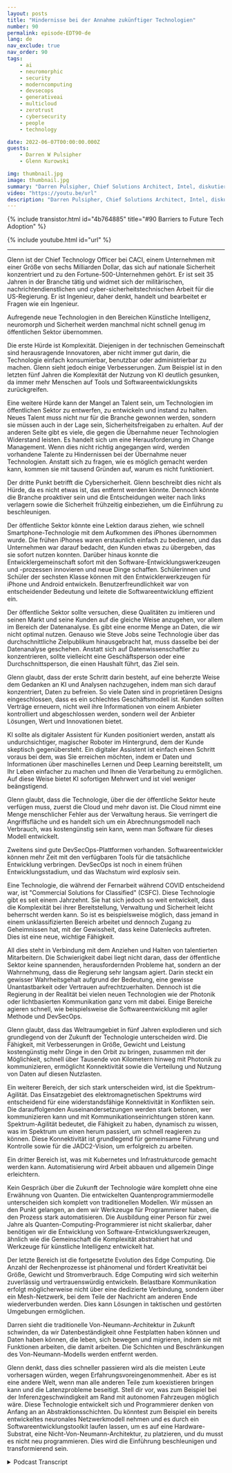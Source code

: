 ```yaml
---
layout: posts
title: "Hindernisse bei der Annahme zukünftiger Technologien"
number: 90
permalink: episode-EDT90-de
lang: de
nav_exclude: true
nav_order: 90
tags:
    - ai
    - neuromorphic
    - security
    - moderncomputing
    - devsecops
    - generativeai
    - multicloud
    - zerotrust
    - cybersecurity
    - people
    - technology

date: 2022-06-07T00:00:00.000Z
guests:
    - Darren W Pulsipher
    - Glenn Kurowski

img: thumbnail.jpg
image: thumbnail.jpg
summary: "Darren Pulsipher, Chief Solutions Architect, Intel, diskutiert mit Glenn Kurowski, CTO von CACI, über die Hindernisse bei der Einführung neuer Technologien im öffentlichen Sektor und was in Zukunft zu erwarten ist."
video: "https://youtu.be/url"
description: "Darren Pulsipher, Chief Solutions Architect, Intel, diskutiert mit Glenn Kurowski, CTO von CACI, über die Hindernisse bei der Einführung neuer Technologien im öffentlichen Sektor und was in Zukunft zu erwarten ist."
---
```


<div>
{% include transistor.html id="4b764885" title="#90 Barriers to Future Tech Adoption" %}

{% include youtube.html id="url" %}
</div>

---

Glenn ist der Chief Technology Officer bei CACI, einem Unternehmen mit einer Größe von sechs Milliarden Dollar, das sich auf nationale Sicherheit konzentriert und zu den Fortune-500-Unternehmen gehört. Er ist seit 35 Jahren in der Branche tätig und widmet sich der militärischen, nachrichtendienstlichen und cyber-sicherheitstechnischen Arbeit für die US-Regierung. Er ist Ingenieur, daher denkt, handelt und bearbeitet er Fragen wie ein Ingenieur.

Aufregende neue Technologien in den Bereichen Künstliche Intelligenz, neuromorph und Sicherheit werden manchmal nicht schnell genug im öffentlichen Sektor übernommen.

Die erste Hürde ist Komplexität. Diejenigen in der technischen Gemeinschaft sind herausragende Innovatoren, aber nicht immer gut darin, die Technologie einfach konsumierbar, benutzbar oder administrierbar zu machen. Glenn sieht jedoch einige Verbesserungen. Zum Beispiel ist in den letzten fünf Jahren die Komplexität der Nutzung von KI deutlich gesunken, da immer mehr Menschen auf Tools und Softwareentwicklungskits zurückgreifen.

Eine weitere Hürde kann der Mangel an Talent sein, um Technologien im öffentlichen Sektor zu entwerfen, zu entwickeln und instand zu halten. Neues Talent muss nicht nur für die Branche gewonnen werden, sondern sie müssen auch in der Lage sein, Sicherheitsfreigaben zu erhalten. Auf der anderen Seite gibt es viele, die gegen die Übernahme neuer Technologien Widerstand leisten. Es handelt sich um eine Herausforderung im Change Management. Wenn dies nicht richtig angegangen wird, werden vorhandene Talente zu Hindernissen bei der Übernahme neuer Technologien. Anstatt sich zu fragen, wie es möglich gemacht werden kann, kommen sie mit tausend Gründen auf, warum es nicht funktioniert.

Der dritte Punkt betrifft die Cybersicherheit. Glenn beschreibt dies nicht als Hürde, da es nicht etwas ist, das entfernt werden könnte. Dennoch könnte die Branche proaktiver sein und die Entscheidungen weiter nach links verlagern sowie die Sicherheit frühzeitig einbeziehen, um die Einführung zu beschleunigen.

Der öffentliche Sektor könnte eine Lektion daraus ziehen, wie schnell Smartphone-Technologie mit dem Aufkommen des iPhones übernommen wurde. Die frühen iPhones waren erstaunlich einfach zu bedienen, und das Unternehmen war darauf bedacht, den Kunden etwas zu übergeben, das sie sofort nutzen konnten. Darüber hinaus konnte die Entwicklergemeinschaft sofort mit den Software-Entwicklungswerkzeugen und -prozessen innovieren und neue Dinge schaffen. Schülerinnen und Schüler der sechsten Klasse können mit den Entwicklerwerkzeugen für iPhone und Android entwickeln. Benutzerfreundlichkeit war von entscheidender Bedeutung und leitete die Softwareentwicklung effizient ein.

Der öffentliche Sektor sollte versuchen, diese Qualitäten zu imitieren und seinen Markt und seine Kunden auf die gleiche Weise anzugehen, vor allem im Bereich der Datenanalyse. Es gibt eine enorme Menge an Daten, die wir nicht optimal nutzen. Genauso wie Steve Jobs seine Technologie über das durchschnittliche Zielpublikum hinausgebracht hat, muss dasselbe bei der Datenanalyse geschehen. Anstatt sich auf Datenwissenschaftler zu konzentrieren, sollte vielleicht eine Geschäftsperson oder eine Durchschnittsperson, die einen Haushalt führt, das Ziel sein.

Glenn glaubt, dass der erste Schritt darin besteht, auf eine beherzte Weise dem Gedanken an KI und Analysen nachzugehen, indem man sich darauf konzentriert, Daten zu befreien. So viele Daten sind in proprietären Designs eingeschlossen, dass es ein schlechtes Geschäftsmodell ist. Kunden sollten Verträge erneuern, nicht weil ihre Informationen von einem Anbieter kontrolliert und abgeschlossen werden, sondern weil der Anbieter Lösungen, Wert und Innovationen bietet.

KI sollte als digitaler Assistent für Kunden positioniert werden, anstatt als undurchsichtiger, magischer Roboter im Hintergrund, dem der Kunde skeptisch gegenübersteht. Ein digitaler Assistent ist einfach einen Schritt voraus bei dem, was Sie erreichen möchten, indem er Daten und Informationen über maschinelles Lernen und Deep Learning bereitstellt, um Ihr Leben einfacher zu machen und Ihnen die Verarbeitung zu ermöglichen. Auf diese Weise bietet KI sofortigen Mehrwert und ist viel weniger beängstigend.

Glenn glaubt, dass die Technologie, über die der öffentliche Sektor heute verfügen muss, zuerst die Cloud und mehr davon ist. Die Cloud nimmt eine Menge menschlicher Fehler aus der Verwaltung heraus. Sie verringert die Angriffsfläche und es handelt sich um ein Abrechnungsmodell nach Verbrauch, was kostengünstig sein kann, wenn man Software für dieses Modell entwickelt.

Zweitens sind gute DevSecOps-Plattformen vorhanden. Softwareentwickler können mehr Zeit mit den verfügbaren Tools für die tatsächliche Entwicklung verbringen. DevSecOps ist noch in einem frühen Entwicklungsstadium, und das Wachstum wird explosiv sein.

Eine Technologie, die während der Fernarbeit während COVID entscheidend war, ist "Commercial Solutions for Classified" (CSFC). Diese Technologie gibt es seit einem Jahrzehnt. Sie hat sich jedoch so weit entwickelt, dass die Komplexität bei ihrer Bereitstellung, Verwaltung und Sicherheit leicht beherrscht werden kann. So ist es beispielsweise möglich, dass jemand in einem unklassifizierten Bereich arbeitet und dennoch Zugang zu Geheimnissen hat, mit der Gewissheit, dass keine Datenlecks auftreten. Dies ist eine neue, wichtige Fähigkeit.

All dies steht in Verbindung mit dem Anziehen und Halten von talentierten Mitarbeitern. Die Schwierigkeit dabei liegt nicht daran, dass der öffentliche Sektor keine spannenden, herausfordernden Probleme hat, sondern an der Wahrnehmung, dass die Regierung sehr langsam agiert. Darin steckt ein gewisser Wahrheitsgehalt aufgrund der Bedeutung, eine gewisse Unantastbarkeit oder Vertrauen aufrechtzuerhalten. Dennoch ist die Regierung in der Realität bei vielen neuen Technologien wie der Photonik oder lichtbasierten Kommunikation ganz vorn mit dabei. Einige Bereiche agieren schnell, wie beispielsweise die Softwareentwicklung mit agiler Methode und DevSecOps.

Glenn glaubt, dass das Weltraumgebiet in fünf Jahren explodieren und sich grundlegend von der Zukunft der Technologie unterscheiden wird. Die Fähigkeit, mit Verbesserungen in Größe, Gewicht und Leistung kostengünstig mehr Dinge in den Orbit zu bringen, zusammen mit der Möglichkeit, schnell über Tausende von Kilometern hinweg mit Photonik zu kommunizieren, ermöglicht Konnektivität sowie die Verteilung und Nutzung von Daten auf diesen Nutzlasten.

Ein weiterer Bereich, der sich stark unterscheiden wird, ist die Spektrum-Agilität. Das Einsatzgebiet des elektromagnetischen Spektrums wird entscheidend für eine widerstandsfähige Konnektivität in Konflikten sein. Die darauffolgenden Auseinandersetzungen werden stark betonen, wer kommunizieren kann und mit Kommunikationseinrichtungen stören kann. Spektrum-Agilität bedeutet, die Fähigkeit zu haben, dynamisch zu wissen, was im Spektrum um einen herum passiert, um schnell reagieren zu können. Diese Konnektivität ist grundlegend für gemeinsame Führung und Kontrolle sowie für die JADC2-Vision, um erfolgreich zu arbeiten.

Ein dritter Bereich ist, was mit Kubernetes und Infrastrukturcode gemacht werden kann. Automatisierung wird Arbeit abbauen und allgemein Dinge erleichtern.

Kein Gespräch über die Zukunft der Technologie wäre komplett ohne eine Erwähnung von Quanten. Die entwickelten Quantenprogrammiermodelle unterscheiden sich komplett von traditionellen Modellen. Wir müssen an den Punkt gelangen, an dem wir Werkzeuge für Programmierer haben, die den Prozess stark automatisieren. Die Ausbildung einer Person für zwei Jahre als Quanten-Computing-Programmierer ist nicht skalierbar, daher benötigen wir die Entwicklung von Software-Entwicklungswerkzeugen, ähnlich wie die Gemeinschaft die Komplexität abstrahiert hat und Werkzeuge für künstliche Intelligenz entwickelt hat.

Der letzte Bereich ist die fortgesetzte Evolution des Edge Computing. Die Anzahl der Rechenprozesse ist phänomenal und fördert Kreativität bei Größe, Gewicht und Stromverbrauch. Edge Computing wird sich weiterhin zuverlässig und vertrauenswürdig entwickeln. Belastbare Kommunikation erfolgt möglicherweise nicht über eine dedizierte Verbindung, sondern über ein Mesh-Netzwerk, bei dem Teile der Nachricht am anderen Ende wiederverbunden werden. Dies kann Lösungen in taktischen und gestörten Umgebungen ermöglichen.

Darren sieht die traditionelle Von-Neumann-Architektur in Zukunft schwinden, da wir Datenbeständigkeit ohne Festplatten haben können und Daten haben können, die leben, sich bewegen und migrieren, indem sie mit Funktionen arbeiten, die damit arbeiten. Die Schichten und Beschränkungen des Von-Neumann-Modells werden entfernt werden.

Glenn denkt, dass dies schneller passieren wird als die meisten Leute vorhersagen würden, wegen Erfahrungsvoreingenommenheit. Aber es ist eine andere Welt, wenn man alle anderen Teile zum koexistieren bringen kann und die Latenzprobleme beseitigt. Stell dir vor, was zum Beispiel bei der Inferenzgeschwindigkeit am Rand mit autonomen Fahrzeugen möglich wäre. Diese Technologie entwickelt sich und Programmierer denken von Anfang an an Abstraktionsschichten. Du könntest zum Beispiel ein bereits entwickeltes neuronales Netzwerkmodell nehmen und es durch ein Softwareentwicklungstoolkit laufen lassen, um es auf eine Hardware-Substrat, eine Nicht-Von-Neumann-Architektur, zu platzieren, und du musst es nicht neu programmieren. Dies wird die Einführung beschleunigen und transformierend sein.



<details>
<summary> Podcast Transcript </summary>

<p></p>

</details>
